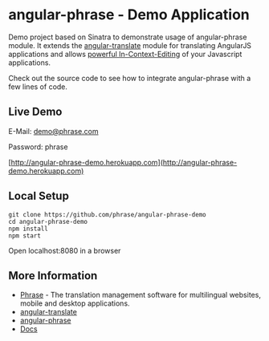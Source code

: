 # angular-phrase - Demo Application

Demo project based on Sinatra to demonstrate usage of angular-phrase module. It extends the [angular-translate](https://github.com/angular-translate/angular-translate) module for translating AngularJS applications and allows [powerful In-Context-Editing](https://phrase.com/en/features/in-context-editor) of your Javascript applications.

Check out the source code to see how to integrate angular-phrase with a few lines of code.

## Live Demo

E-Mail: demo@phrase.com

Password: phrase

[http://angular-phrase-demo.herokuapp.com](http://angular-phrase-demo.herokuapp.com)

## Local Setup
```
git clone https://github.com/phrase/angular-phrase-demo
cd angular-phrase-demo
npm install
npm start
```
Open localhost:8080 in a browser


## More Information

* [Phrase](https://phrase.com/) - The translation management software for multilingual websites, mobile and desktop applications.
* [angular-translate](https://github.com/angular-translate/angular-translate)
* [angular-phrase](https://github.com/phrase/angular-phrase)
* [Docs](https://phrase.com/docs)
